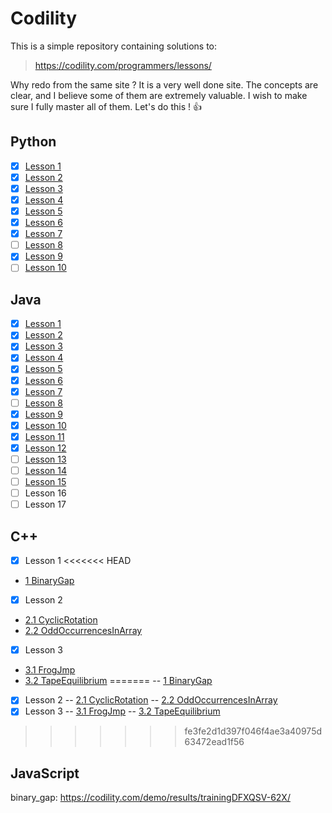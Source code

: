 # Codility 
This is a simple repository containing solutions to:
> https://codility.com/programmers/lessons/ 

Why redo from the same site ? It is a very well done site. The concepts are clear, and I believe some of them are extremely valuable.
I wish to make sure I fully master all of them.
Let's do this ! :+1:

## Python
- [x] [Lesson 1](python/Lesson_01.ipynb)
- [x] [Lesson 2](python/Lesson_02.ipynb)
- [x] [Lesson 3](python/Lesson_03.ipynb)
- [x] [Lesson 4](python/Lesson_04.ipynb)
- [x] [Lesson 5](python/Lesson_05.ipynb)
- [x] [Lesson 6](python/Lesson_06.ipynb)
- [x] [Lesson 7](python/Lesson_07.ipynb)
- [ ] [Lesson 8](python/Lesson_08.ipynb)
- [x] [Lesson 9](python/Lesson_09.ipynb)
- [ ] [Lesson 10](python/Lesson_10.ipynb)

## Java
- [x] [Lesson 1](java/src/Lesson_01_03/)
- [x] [Lesson 2](java/src/Lesson_01_03/)
- [x] [Lesson 3](java/src/Lesson_01_03/)
- [x] [Lesson 4](java/src/Lesson_04)
- [x] [Lesson 5](java/src/Lesson_05)
- [x] [Lesson 6](java/src/Lesson_06)
- [x] [Lesson 7](java/src/Lesson_07)
- [ ] [Lesson 8](java/src/Lesson_08)
- [x] [Lesson 9](java/src/Lesson_09)
- [x] [Lesson 10](java/src/Lesson_10)
- [x] [Lesson 11](java/src/Lesson_11)
- [x] [Lesson 12](java/src/Lesson_12)
- [ ] [Lesson 13](java/src/Lesson_13)
- [ ] [Lesson 14](java/src/Lesson_14)
- [ ] [Lesson 15](java/src/Lesson_15)
- [ ] Lesson 16
- [ ] Lesson 17

## C++
- [x] Lesson 1 
<<<<<<< HEAD
 - [1 BinaryGap](https://codility.com/demo/results/trainingAQATKE-F4U/)
- [x] Lesson 2
 - [2.1 CyclicRotation](https://codility.com/demo/results/training48WN22-ESQ/)
 - [2.2 OddOccurrencesInArray](https://codility.com/demo/results/trainingG7D4DS-X6W/)
- [x] Lesson 3
 - [3.1 FrogJmp](https://codility.com/demo/results/trainingPNRTJ9-455/)
 - [3.2 TapeEquilibrium](https://codility.com/demo/results/training46K856-KA3/)
=======
-- [1 BinaryGap](https://codility.com/demo/results/trainingAQATKE-F4U/)
- [x] Lesson 2
-- [2.1 CyclicRotation](https://codility.com/demo/results/training48WN22-ESQ/)
-- [2.2 OddOccurrencesInArray](https://codility.com/demo/results/trainingG7D4DS-X6W/)
- [x] Lesson 3
-- [3.1 FrogJmp](https://codility.com/demo/results/trainingPNRTJ9-455/)
-- [3.2 TapeEquilibrium](https://codility.com/demo/results/training46K856-KA3/)
>>>>>>> fe3fe2d1d397f046f4ae3a40975d63472ead1f56

## JavaScript
binary_gap: https://codility.com/demo/results/trainingDFXQSV-62X/

